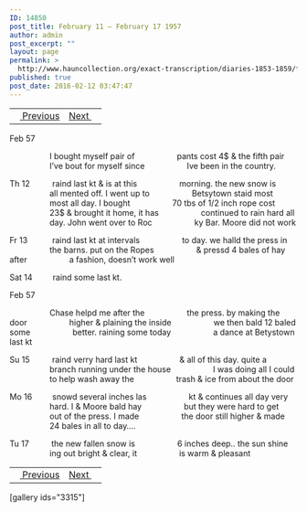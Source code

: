 ```yaml
---
ID: 14850
post_title: February 11 – February 17 1957
author: admin
post_excerpt: ""
layout: page
permalink: >
  http://www.hauncollection.org/exact-transcription/diaries-1853-1859/february-11-february-17-1957/
published: true
post_date: 2016-02-12 03:47:47
---
```

<table style="width: 100%;" align="center">
<tbody>
<tr>
<td><a href="http://www.hauncollection.org/version-2/diaries-1853-1859/february-6-february-11-1857/"><img src="https://lh3.googleusercontent.com/-EFJpxxNiPNw/VqgtWBCZrMI/AAAAAAAAAFU/WfY4lPFWWkg/s800-Ic42/Soeb-Plain-Arrows-8-10px.png" alt="" width="10" height="10" /> Previous</a></td>
<td style="text-align: right;"><a href="http://www.hauncollection.org/version-2/diaries-1853-1859/february-18-february-24-1857/">Next <img src="https://lh3.googleusercontent.com/-67k0cYlpXHw/VqgtWKz1MXI/AAAAAAAAAFU/k9PW_Piyurk/s800-Ic42/Soeb-Plain-Arrows-5-10px.png" alt="" width="10" height="10" /></a></td>
</tr>
</tbody>
</table>
Feb 57

<span style="margin-left: 70px;">I bought myself pair of
<span style="margin-left: 70px;">pants cost 4$ &amp; the fifth pair
<span style="margin-left: 70px;">I’ve bout for myself since
<span style="margin-left: 70px;">Ive been in the country.</span></span></span></span>

Th 12          raind last kt &amp; is at this
<span style="margin-left: 70px;">morning. the new snow is
<span style="margin-left: 70px;">all mented off. I went up to
<span style="margin-left: 70px;">Betsytown staid most
<span style="margin-left: 70px;">most all day. I bought
<span style="margin-left: 70px;">70 tbs of 1/2 inch rope cost
<span style="margin-left: 70px;">23$ &amp; brought it home, it has
<span style="margin-left: 70px;">continued to rain hard all
<span style="margin-left: 70px;">day. John went over to Roc
<span style="margin-left: 70px;">ky Bar. Moore did not work</span></span></span></span></span></span></span></span></span>

Fr 13           raind last kt at intervals
<span style="margin-left: 70px;">to day. we halld the press in
<span style="margin-left: 70px;">the barns. put on the Ropes
<span style="margin-left: 70px;">&amp; pressd 4 bales of hay after
<span style="margin-left: 70px;">a fashion, doesn’t work well</span></span></span></span>

Sat 14         raind some last kt.

Feb 57

<span style="margin-left: 70px;">Chase helpd me after the
<span style="margin-left: 70px;">the press. by making the door
<span style="margin-left: 70px;">higher &amp; plaining the inside
<span style="margin-left: 70px;">we then bald 12 baled some
<span style="margin-left: 70px;">better. raining some today
<span style="margin-left: 70px;">a dance at Betystown last kt</span></span></span></span></span></span>

Su 15          raind verry hard last kt
<span style="margin-left: 70px;">&amp; all of this day. quite a
<span style="margin-left: 70px;">branch running under the house
<span style="margin-left: 70px;">I was doing all I could
<span style="margin-left: 70px;">to help wash away the
<span style="margin-left: 70px;">trash &amp; ice from about the door</span></span></span></span></span>

Mo 16         snowd several inches las
<span style="margin-left: 70px;">kt &amp; continues all day very
<span style="margin-left: 70px;">hard. I &amp; Moore bald hay
<span style="margin-left: 70px;">but they were hard to get
<span style="margin-left: 70px;">out of the press. I made
<span style="margin-left: 70px;">the door still higher &amp; made
<span style="margin-left: 70px;">24 bales in all to day….</span></span></span></span></span></span>

Tu 17          the new fallen snow is
<span style="margin-left: 70px;">6 inches deep.. the sun shine
<span style="margin-left: 70px;">ing out bright &amp; clear, it
<span style="margin-left: 70px;">is warm &amp; pleasant</span></span></span>
<table style="width: 100%;" align="center">
<tbody>
<tr>
<td><a href="http://www.hauncollection.org/version-2/diaries-1853-1859/february-6-february-11-1857/"><img src="https://lh3.googleusercontent.com/-EFJpxxNiPNw/VqgtWBCZrMI/AAAAAAAAAFU/WfY4lPFWWkg/s800-Ic42/Soeb-Plain-Arrows-8-10px.png" alt="" width="10" height="10" /> Previous</a></td>
<td style="text-align: right;"><a href="http://www.hauncollection.org/version-2/diaries-1853-1859/february-18-february-24-1857/">Next <img src="https://lh3.googleusercontent.com/-67k0cYlpXHw/VqgtWKz1MXI/AAAAAAAAAFU/k9PW_Piyurk/s800-Ic42/Soeb-Plain-Arrows-5-10px.png" alt="" width="10" height="10" /></a></td>
</tr>
</tbody>
</table>
[gallery ids="3315"]